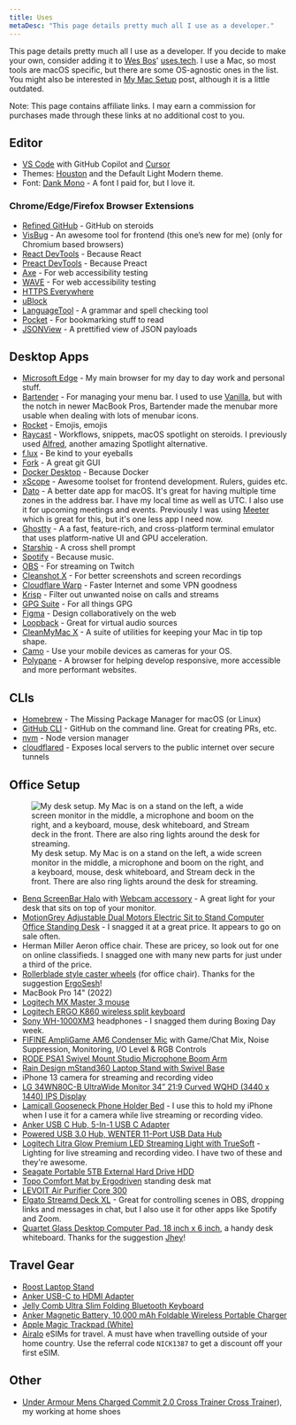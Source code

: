 ```yaml
---
title: Uses
metaDesc: "This page details pretty much all I use as a developer."
---
```


This page details pretty much all I use as a developer. If you decide to make your own, consider adding it to [Wes Bos](https://twitter.com/wesbos)' [uses.tech](https://uses.tech).
I use a Mac, so most tools are macOS specific, but there are some OS-agnostic ones in the list. You might also be interested in [My Mac Setup](https://www.iamdeveloper.com/posts/my-mac-setup-2m05/) post, although it is a little outdated.

Note: This page contains affiliate links. I may earn a commission for purchases made through these links at no additional cost to you.

## Editor

- [VS Code](https://code.visualstudio.com) with GitHub Copilot and [Cursor](https://www.cursor.com)
- Themes: [Houston](https://marketplace.visualstudio.com/items?itemName=astro-build.houston) and the Default Light Modern theme.
- Font: [Dank Mono](https://philpl.gumroad.com/l/dank-mono) - A font I paid for, but I love it.

### Chrome/Edge/Firefox Browser Extensions

- [Refined GitHub](https://chrome.google.com/webstore/detail/refined-github/hlepfoohegkhhmjieoechaddaejaokhf) - GitHub on steroids
- [VisBug](https://chrome.google.com/webstore/detail/visbug/cdockenadnadldjbbgcallicgledbeoc?hl=en) - An awesome tool for frontend (this one’s new for me) (only for Chromium based browsers)
- [React DevTools](https://chrome.google.com/webstore/detail/react-developer-tools/fmkadmapgofadopljbjfkapdkoienihi?hl=en) - Because React
- [Preact DevTools](https://preactjs.github.io/preact-devtools/) - Because Preact
- [Axe](https://chrome.google.com/webstore/detail/axe-web-accessibility-tes/lhdoppojpmngadmnindnejefpokejbdd) - For web accessibility testing
- [WAVE](https://wave.webaim.org/extension/) - For web accessibility testing
- [HTTPS Everywhere](https://www.eff.org/https-everywhere)
- [uBlock](https://ublock.org/)
- [LanguageTool](https://languagetool.org) - A grammar and spell checking tool
- [Pocket](https://getpocket.com/) - For bookmarking stuff to read
- [JSONView](https://chrome.google.com/webstore/detail/jsonview/chklaanhfefbnpoihckbnefhakgolnmc) - A prettified view of JSON payloads

## Desktop Apps

- [Microsoft Edge](https://www.microsoft.com/en-us/edge) - My main browser for my day to day work and personal stuff.
- [Bartender](https://www.macbartender.com) - For managing your menu bar. I used to use [Vanilla](https://matthewpalmer.net/vanilla/), but with the notch in newer MacBook Pros, Bartender made the menubar more usable when dealing with lots of menubar icons.
- [Rocket](https://matthewpalmer.net/rocket/) - Emojis, emojis
- [Raycast](https://raycast.com) - Workflows, snippets, macOS spotlight on steroids. I previously used [Alfred](https://www.alfredapp.com/), another amazing Spotlight alternative.
- [f.lux](https://justgetflux.com/) - Be kind to your eyeballs
- [Fork](https://git-fork.com/) - A great git GUI
- [Docker Desktop](https://www.docker.com/products/docker-desktop) - Because Docker
- [xScope](https://xscope.app) - Awesome toolset for frontend development. Rulers, guides etc.
- [Dato](https://sindresorhus.com/dato) - A better date app for macOS. It's great for having multiple time zones in the address bar. I have my local time as well as UTC. I also use it for upcoming meetings and events. Previously I was using [Meeter](https://trymeeter.com) which is great for this, but it's one less app I need now.
- [Ghostty](https://ghostty.org) - A a fast, feature-rich, and cross-platform terminal emulator that uses platform-native UI and GPU acceleration.
- [Starship](https://starship.rs/) - A cross shell prompt
- [Spotify](https://www.spotify.com/us/download/) - Because music.
- [OBS](https://obsproject.com/download) - For streaming on Twitch
- [Cleanshot X](https://cleanshot.com/) - For better screenshots and screen recordings
- [Cloudflare Warp](https://blog.cloudflare.com/1111-warp-better-vpn/) - Faster Internet and some VPN goodness
- [Krisp](https://krisp.ai/) - Filter out unwanted noise on calls and streams
- [GPG Suite](https://gpgtools.org/) - For all things GPG
- [Figma](https://www.figma.com/) - Design collaboratively on the web
- [Loopback](https://rogueamoeba.com/loopback/) - Great for virtual audio sources
- [CleanMyMac X](https://macpaw.com/cleanmymac) - A suite of utilities for keeping your Mac in tip top shape.
- [Camo](https://reincubate.com/camo/) - Use your mobile devices as cameras for your OS.
- [Polypane](https://polypane.app/) - A browser for helping develop responsive, more accessible and more performant websites.

## CLIs

- [Homebrew](https://brew.sh) - The Missing Package Manager for macOS (or Linux)
- [GitHub CLI](https://github.com/cli/cli) - GitHub on the command line. Great for creating PRs, etc.
- [nvm](https://github.com/nvm-sh/nvm) - Node version manager
- [cloudflared](https://github.com/cloudflare/cloudflared) - Exposes local servers to the public internet over secure tunnels

## Office Setup

<figure>
<img sizes="(min-width: 30em) 28em, 100vw"
  srcset="https://res.cloudinary.com/nickytonline/image/upload/f_auto,q_70,w_256/v1654355126/my%20website/office/desk-setup_deurmi.jpg 256w,
          https://res.cloudinary.com/nickytonline/image/upload/f_auto,q_70,w_512/v1654355126/my%20website/office/desk-setup_deurmi.jpg 512w,
          https://res.cloudinary.com/nickytonline/image/upload/f_auto,q_70,w_768/v1654355126/my%20website/office/desk-setup_deurmi.jpg 768w,
          https://res.cloudinary.com/nickytonline/image/upload/f_auto,q_70,w_1024/v1654355126/my%20website/office/desk-setup_deurmi.jpg 1024w,
          https://res.cloudinary.com/nickytonline/image/upload/f_auto,q_70,w_1280/v1654355126/my%20website/office/desk-setup_deurmi.jpg 1280w"
src="https://res.cloudinary.com/nickytonline/image/upload/f_auto,q_70,w_512/v1654355126/my%20website/office/desk-setup_deurmi.jpg"
alt="My desk setup. My Mac is on a stand on the left, a wide screen monitor in the middle, a microphone and boom on the right, and a keyboard, mouse, desk whiteboard, and Stream deck in the front. There are also ring lights around the desk for streaming." />
<figcaption>My desk setup. My Mac is on a stand on the left, a wide screen monitor in the middle, a microphone and boom on the right, and a keyboard, mouse, desk whiteboard, and Stream deck in the front. There are also ring lights around the desk for streaming.</figcaption>
</figure>

- [Benq ScreenBar Halo](https://amzn.to/3AabbB3) with [Webcam accessory](https://amzn.to/4dqmhAb) - A great light for your desk that sits on top of your monitor.
- [MotionGrey Adjustable Dual Motors Electric Sit to Stand Computer Office Standing Desk](https://motiongrey.com/products/copy-of-motion-series-standing-desk-with-table-top?variant=39702825730141) - I snagged it at a great price. It appears to go on sale often.
- Herman Miller Aeron office chair. These are pricey, so look out for one on online classifieds. I snagged one with many new parts for just under a third of the price.
- [Rollerblade style caster wheels](https://amzn.to/3WzPZf4) (for office chair). Thanks for the suggestion [ErgoSesh](https://www.ergosesh.com/)!
- MacBook Pro 14" (2022)
- [Logitech MX Master 3 mouse](https://amzn.to/3yqPvA4)
- [Logitech ERGO K860 wireless split keyboard](https://amzn.to/3SzSNba)
- [Sony WH-1000XM3](https://amzn.to/4ftsjBT) headphones - I snagged them during Boxing Day week.
- [FIFINE AmpliGame AM6 Condenser Mic](https://amzn.to/46zYhrW) with Game/Chat Mix, Noise Suppression, Monitoring, I/O Level & RGB Controls
- [RODE PSA1 Swivel Mount Studio Microphone Boom Arm](https://amzn.to/3WNsYqx)
- [Rain Design mStand360 Laptop Stand with Swivel Base](https://amzn.to/3yqdpvt)
- iPhone 13 camera for streaming and recording video
- [LG 34WN80C-B UltraWide Monitor 34” 21:9 Curved WQHD (3440 x 1440) IPS Display](https://amzn.to/4duC9lm)
- [Lamicall Gooseneck Phone Holder Bed](https://amzn.to/3Ac5XVt) - I use this to hold my iPhone when I use it for a camera while live streaming or recording video.
- [Anker USB C Hub, 5-In-1 USB C Adapter](https://amzn.to/4dacHSa)
- [Powered USB 3.0 Hub, WENTER 11-Port USB Data Hub](https://amzn.to/3WQvQCQ)
- [Logitech Litra Glow Premium LED Streaming Light with TrueSoft](https://amzn.to/3WOt1Ck) - Lighting for live streaming and recording video. I have two of these and they're awesome.
- [Seagate Portable 5TB External Hard Drive HDD](https://amzn.to/3yguEj0)
- [Topo Comfort Mat by Ergodriven](https://amzn.to/3YyiUTw) standing desk mat
- [LEVOIT Air Purifier Core 300](https://amzn.to/3YrjjXZ)
- [Elgato Streamd Deck XL](https://amzn.to/3YuyMq2) - Great for controlling scenes in OBS, dropping links and messages in chat, but I also use it for other apps like Spotify and Zoom.
- [Quartet Glass Desktop Computer Pad, 18 inch x 6 inch](https://amzn.to/3ysolsC), a handy desk whiteboard. Thanks for the suggestion [Jhey](https://jhey.dev)!

## Travel Gear

- [Roost Laptop Stand](https://amzn.to/3LRrEfT)
- [Anker USB-C to HDMI Adapter](https://amzn.to/3SB8Yom)
- [Jelly Comb Ultra Slim Folding Bluetooth Keyboard](https://www.amazon.ca/gp/product/B07YYTHMCG)
- [Anker Magnetic Battery, 10,000 mAh Foldable Wireless Portable Charger](https://amzn.to/3A5W4bE)
- [Apple Magic Trackpad (White)](https://amzn.to/3yB2dMB)
- [Airalo](https://www.airalo.com/) eSIMs for travel. A must have when travelling outside of your home country. Use the referral code `NICK1387` to get a discount off your first eSIM.

## Other

- [Under Armour Mens Charged Commit 2.0 Cross Trainer Cross Trainer](https://amzn.to/3WQ3dG0)), my working at home shoes
